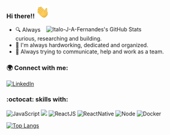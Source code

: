 ### Hi there!! <img src="Hi.gif" width="35px"> 

<img title="Italo-J-A-Fernandes's GitHub Stats" align="right" heigth="300" width="400" src="https://github-readme-stats.vercel.app/api?username=Italo-J-A-Fernandes&count_private=true&theme=dark&show_icons=true)"
/>

- :mag: Always curious, researching and building.
- :memo: I'm always hardworking, dedicated and organized.
- :ant: Always trying to communicate, help and work as a team.
### :earth_africa: Connect with me:

[<img src="https://img.shields.io/badge/-LinkedIn-blue?style=flat-square&logo=Linkedin&logoColor=white&link=https://www.linkedin.com/in/italo-fernandes-2b560235" height="22" title="LinkedIn" />](https://www.linkedin.com/in/italo-fernandes-2b560235) 

### :octocat: skills with:

![JavaScript](https://img.shields.io/badge/-JavaScript-000000?style=flat&logo=javascript)
![  ](https://img.shields.io/badge/-TypeScript-fff?style=flat&logo=typescript)
![ReactJS](https://img.shields.io/badge/-ReactJS-blue?style=flat&logo=react)
![ReactNative](https://img.shields.io/badge/-ReactNative-995DF5?style=flat&logo=react)
![Node](https://img.shields.io/badge/-Node.js-0CEB2E?style=flat&logo=node.js)
![Docker](https://img.shields.io/badge/-Docker-blue?style=flat&logo=docker)


[![Top Langs](https://github-readme-stats.vercel.app/api/top-langs/?username=Italo-J-A-Fernandes&layout=compact&theme=dark)](https://github.com/Italo-J-A-Fernandes/github-readme-stats)

